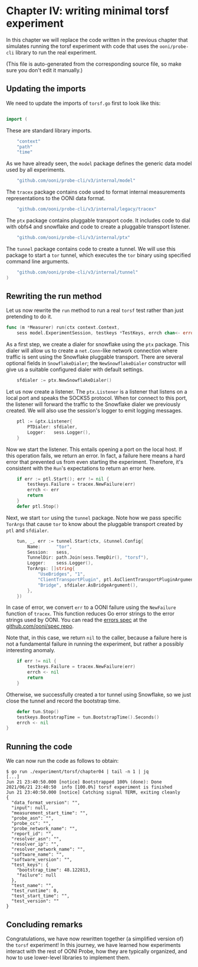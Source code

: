
# Chapter IV: writing minimal torsf experiment

In this chapter we will replace the code written in the previous
chapter that simulates running the torsf experiment with code that
uses the `ooni/probe-cli` library to run the real experiment.

(This file is auto-generated from the corresponding source file,
so make sure you don't edit it manually.)

## Updating the imports

We need to update the imports of `torsf.go` first to look like this:

```Go

import (
```

These are standard library imports.

```Go
	"context"
	"path"
	"time"

```

As we have already seen, the `model` package defines the
generic data model used by all experiments.

```Go
	"github.com/ooni/probe-cli/v3/internal/model"

```

The `tracex` package contains code used to format internal
measurements representations to the OONI data format.

```Go
	"github.com/ooni/probe-cli/v3/internal/legacy/tracex"

```

The `ptx` package contains pluggable transport code. It includes
code to dial with obfs4 and snowflake and code to create a
pluggable transport listener.

```Go
	"github.com/ooni/probe-cli/v3/internal/ptx"

```

The `tunnel` package contains code to create a tunnel. We will
use this package to start a `tor` tunnel, which executes the `tor`
binary using specified command line arguments.

```Go
	"github.com/ooni/probe-cli/v3/internal/tunnel"
)

```


## Rewriting the run method

Let us now rewrite the `run` method to run a real `torsf`
test rather than just pretending to do it.

```Go
func (m *Measurer) run(ctx context.Context,
	sess model.ExperimentSession, testkeys *TestKeys, errch chan<- error) {
```

As a first step, we create a dialer for snowflake using the
`ptx` package. This dialer will allow us to create a `net.Conn`-like
network connection where traffic is sent using the Snowflake
pluggable transport. There are several optional fields in
`SnowflakeDialer`; the `NewSnowflakeDialer` constructor will
give us a suitable configured dialer with default settings.

```Go
	sfdialer := ptx.NewSnowflakeDialer()
```

Let us now create a listener. The `ptx.Listener` is a listener
that listens on a local port and speaks the SOCKS5 protocol. When
tor connect to this port, the listener will forward the traffic
to the Snowflake dialer we previously created. We will also
use the session's logger to emit logging messages.

```Go
	ptl := &ptx.Listener{
		PTDialer: sfdialer,
		Logger:   sess.Logger(),
	}
```

Now we start the listener. This entails opening a port on the
local host. If this operation fails, we return an error. In fact,
a failure here means a hard error that prevented us from even
starting the experiment. Therefore, it's consistent with the
`Run`'s expectations to return an error here.

```Go
	if err := ptl.Start(); err != nil {
		testkeys.Failure = tracex.NewFailure(err)
		errch <- err
		return
	}
	defer ptl.Stop()
```

Next, we start `tor` using the `tunnel` package. Note how we
pass specific `TorArgs` that cause `tor` to know about the
pluggable transport created by `ptl` and `sfdialer`.

```Go
	tun, _, err := tunnel.Start(ctx, &tunnel.Config{
		Name:      "tor",
		Session:   sess,
		TunnelDir: path.Join(sess.TempDir(), "torsf"),
		Logger:    sess.Logger(),
		TorArgs: []string{
			"UseBridges", "1",
			"ClientTransportPlugin", ptl.AsClientTransportPluginArgument(),
			"Bridge", sfdialer.AsBridgeArgument(),
		},
	})
```

In case of error, we convert `err` to a OONI failure using
the `NewFailure` function of `tracex`. This function reduces
Go error strings to the error strings used by OONI. You can
read the [errors spec](https://github.com/ooni/spec/blob/master/data-formats/df-007-errors.md)
at the [github.com/ooni/spec repo](https://github.com/ooni/spec).

Note that, in this case, we return `nil` to the caller, because
a failure here is not a fundamental failure in running the
experiment, but rather a possibly interesting anomaly.

```Go
	if err != nil {
		testkeys.Failure = tracex.NewFailure(err)
		errch <- nil
		return
	}
```

Otherwise, we successfully created a tor tunnel using Snowflake,
so we just close the tunnel and record the bootstrap time.

```Go
	defer tun.Stop()
	testkeys.BootstrapTime = tun.BootstrapTime().Seconds()
	errch <- nil
}

```

## Running the code

We can now run the code as follows to obtain:

```
$ go run ./experiment/torsf/chapter04 | tail -n 1 | jq
[...]
Jun 21 23:40:50.000 [notice] Bootstrapped 100% (done): Done
2021/06/21 23:40:50  info [100.0%] torsf experiment is finished
Jun 21 23:40:50.000 [notice] Catching signal TERM, exiting cleanly
{
  "data_format_version": "",
  "input": null,
  "measurement_start_time": "",
  "probe_asn": "",
  "probe_cc": "",
  "probe_network_name": "",
  "report_id": "",
  "resolver_asn": "",
  "resolver_ip": "",
  "resolver_network_name": "",
  "software_name": "",
  "software_version": "",
  "test_keys": {
    "bootstrap_time": 48.122813,
    "failure": null
  },
  "test_name": "",
  "test_runtime": 0,
  "test_start_time": "",
  "test_version": ""
}
```

## Concluding remarks

Congratulations, we have now rewritten together (a simplified version of)
the `torsf` experiment! In this journey, we have learned how experiments
interact with the rest of OONI Probe, how they are typically organized,
and how to use lower-level libraries to implement them.

